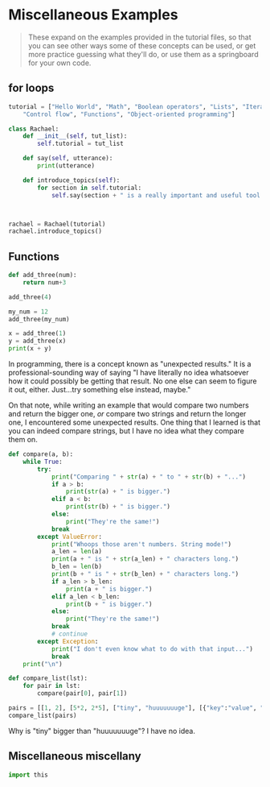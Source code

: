 # Miscellaneous Examples

> These expand on the examples provided in the tutorial files, so that you can see other ways some of these concepts can be used, or get more practice guessing what they'll do, or use them as a springboard for your own code.

## for loops

```python
tutorial = ["Hello World", "Math", "Boolean operators", "Lists", "Iteration",
    "Control flow", "Functions", "Object-oriented programming"]

class Rachael:
    def __init__(self, tut_list):
        self.tutorial = tut_list

    def say(self, utterance):
        print(utterance)

    def introduce_topics(self):
        for section in self.tutorial:
            self.say(section + " is a really important and useful tool!")



rachael = Rachael(tutorial)
rachael.introduce_topics()
```

## Functions

```python
def add_three(num):
    return num+3

add_three(4)

my_num = 12
add_three(my_num)

x = add_three(1)
y = add_three(x)
print(x + y)
```

In programming, there is a concept known as "unexpected results." It is a professional-sounding way of saying "I have literally no idea whatsoever how it could possibly be getting that result. No one else can seem to figure it out, either. Just...try something else instead, maybe."

On that note, while writing an example that would compare two numbers and return the bigger one, *or* compare two strings and return the longer one, I encountered some unexpected results. One thing that I learned is that you can indeed compare strings, but I have no idea what they compare them on.

```python
def compare(a, b):
    while True:
        try:
            print("Comparing " + str(a) + " to " + str(b) + "...")
            if a > b:
                print(str(a) + " is bigger.")
            elif a < b:
                print(str(b) + " is bigger.")
            else:
                print("They're the same!")
            break
        except ValueError:
            print("Whoops those aren't numbers. String mode!")
            a_len = len(a)
            print(a + " is " + str(a_len) + " characters long.")
            b_len = len(b)
            print(b + " is " + str(b_len) + " characters long.")
            if a_len > b_len:
                print(a + " is bigger.")
            elif a_len < b_len:
                print(b + " is bigger.")
            else:
                print("They're the same!")
            break
            # continue
        except Exception:
            print("I don't even know what to do with that input...")
            break
    print("\n")

def compare_list(lst):
    for pair in lst:
        compare(pair[0], pair[1])

pairs = [[1, 2], [5*2, 2*5], ["tiny", "huuuuuuuge"], [{"key":"value", "another_key":"another_value"}, 22], [555, 1]]
compare_list(pairs)
```

Why is "tiny" bigger than "huuuuuuuge"? I have no idea.


## Miscellaneous miscellany

```python
import this
```
